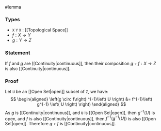 #lemma
### Types
- `X` `Y` `X` : [[Topological Space]]
- $f : X \to Y$
- $g : Y \to Z$
### Statement
If $f$ and $g$ are [[Continuity|continuous]], then their composition $g \circ f : X \to Z$ is also [[Continuity|continuous]]. 
### Proof
Let `U` be an [[Open Set|open]] subset of `Z`, we have:
$$
\begin{aligned}
\left(g \circ f\right) ^{-1}\left( U \right) &= f^{-1}\left( g^{-1} \left( U \right)   \right)   
\end{aligned}
$$
As $g$ is [[Continuity|continuous]], and `U` is [[Open Set|open]], then $g^{-1}\left( U \right)$ is open, and $f$ is also [[Continuity|continuous]], then $f^{-1}\left( g^{-1} \left( U \right)   \right)$ is also [[Open Set|open]]. Therefore $g \circ f$ is [[Continuity|continuous]]. 